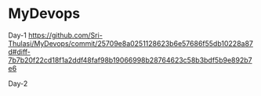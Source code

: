 # MyDevops
Day-1
https://github.com/Sri-Thulasi/MyDevops/commit/25709e8a0251128623b6e57686f55db10228a87d#diff-7b7b20f22cd18f1a2ddf48faf98b19066998b28764623c58b3bdf5b9e892b7e6

Day-2


